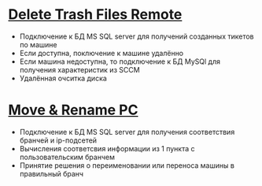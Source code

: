 # [Delete Trash Files Remote](https://github.com/Deniskaponchik/Powershell/blob/master/PC/DelTrashFilesRemote_v0.28.ps1)
- Подключение к БД MS SQL server для получений созданных тикетов по машине
- Если доступна, поключение к машине удалённо
- Если машина недоступна, то подключение к БД MySQl для получения характеристик из SCCM
- Удалённая очситка диска

# [Move & Rename PC](https://github.com/Deniskaponchik/Powershell/blob/master/PC/Move%26RenamePCv0.3.ps1)
- Подключение к БД MS SQL server для получения соответствия бранчей и ip-подсетей
- Вычисления соответсвия информации из 1 пункта с пользовательским бранчем
- Принятие решения о переименовании или переноса машины в правильный бранч
